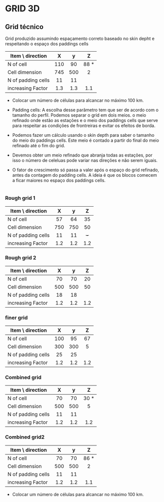 # GRID 3D

## Grid técnico
Grid produzido assumindo espaçamento correto baseado no skin depht e respeitando o espaço dos paddings cells

Item \ direction  |     X       |   y        |     Z
------------------|:-----------:|:----------:|:----------:
N of cell         |   110       |  90        |   88 *         
Cell dimension    |   745       |  500       |   2          
N of padding cells|   11        |   11       |            
increasing Factor |   1.3       |   1.3      |   1.1   

* Colocar um número de células para alcancar no máximo 100 km.

* Padding cells: A escolha desse parâmetro tem que ser de acordo com o tamanho do perfil.
Podemos separar o grid em dois meios. o meio refinado onde estão as estações e o meio dos paddings cells que serve para respeitar as condições de frontreiras e evitar os efeitos de borda.

* Podemos fazer um cálculo usando o skin depth para saber o tamanho do meio do paddings cells. Este meio é contado a partir do final do meio refinado até o fim do grid. 

* Devemos obter um meio refinado que abranja todas as estações, por isso o número de celeluas pode variar nas direções e não serem iguais.

* O fator de crescimento só passa a valer após o espaço do grid refinado, antes da contagem do padding cells. A ideia é que os blocos comecem a ficar maiores no espaço dos paddings cells.



# 
### Rough grid 1

Item \ direction  |     X       |   y        |     Z
------------------|:-----------:|:----------:|:----------:
N of cell         |    57       |   64       |   35         
Cell dimension    |   750       |  750       |   50         
N of padding cells|    11       |   11       |  ~~-~~         
increasing Factor |     1.2     |    1.2     |   1.2          

### Rough grid 2

Item \ direction  |     X       |   y        |     Z
------------------|:-----------:|:----------:|:----------:
N of cell         |   70        |  70        |   20         
Cell dimension    |   500       |  500       |   50         
N of padding cells|   18        |     18     |            
increasing Factor |   1.2       |   1.2      |   1.2          

### finer grid

Item \ direction  |     X       |   y        |     Z
------------------|:-----------:|:----------:|:----------:
N of cell         |   100       |  95        |   67         
Cell dimension    |   300       |  300       |   5         
N of padding cells|   25        |   25       |            
increasing Factor |   1.2       |   1.2      |   1.2     

### Combined grid

Item \ direction  |     X       |   y        |     Z
------------------|:-----------:|:----------:|:----------:
N of cell         |   70        |  70        |   30 *         
Cell dimension    |   500       |  500       |   5          
N of padding cells|   11        |   11       |            
increasing Factor |   1.2       |   1.2      |   1.2   


### Combined grid2

Item \ direction  |     X       |   y        |     Z
------------------|:-----------:|:----------:|:----------:
N of cell         |   70        |  70        |   86 *         
Cell dimension    |   500       |  500       |   2          
N of padding cells|   11        |   11       |            
increasing Factor |   1.2       |   1.2      |   1.1   

* Colocar um número de células para alcancar no máximo 100 km.
